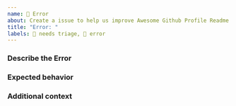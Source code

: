 ```yaml
---
name: 🐛 Error
about: Create a issue to help us improve Awesome Github Profile Readme
title: "Error: "
labels: 👀 needs triage, 🐛 error
---
```


### Describe the Error

<!-- A clear and concise description of what the bug is. -->

### Expected behavior

<!-- A clear and concise description of what you expected to happen. -->

### Additional context

<!-- Add any other context about the problem or helpful links here. -->

